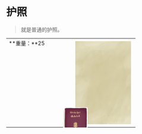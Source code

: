 # 护照  
> 就是普通的护照。  
  
<style>
        .table6285 th,td{
            text-align:left;
            vertical-align:top;
        }
        </style><table class="table table-bordered table6285" data-toggle="table"  data-show-header="false"><thead style="display:none"><tr ><th  style="width:50%;"  >title</th><th  style="width:50%;"  ></th></tr></thead><tr ><td  style="width:50%;"  >**重量：**25</td><td  style="width:50%;"  ><div style="float:right; margin:5px"><div class="gamecard" style="width:150px; height:225px;"><a href="Passport.md" style="color:black"><img class="bg" decoding="async" src="../wiki/Sprite/BG_SandTop.png" href="a.md" style="max-width:150px;max-height:225px;"><img decoding="async" src="../wiki/Sprite/Passport.png" class="cardimage" style="transform: translate(-50%, -50%) scale(0.4398826979472141);"><span style="font-size: 25px;">护照</span></a></div></div></td></tr></tbody></table>  
  


<script>document.title="护照 - 卡牌生存百科 Card Survival Wiki";</script>